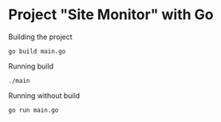 # Project "Site Monitor" with Go

Building the project

```
go build main.go
```

Running build

```
./main
```

Running without build

```
go run main.go
```